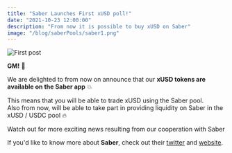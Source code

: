 ```yaml
---
title: "Saber Launches First xUSD poll!"
date: "2021-10-23 12:00:00"
description: "From now it is possible to buy xUSD on Saber"
image: "/blog/saberPools/saber1.png"
---
```

![First post](/blog/saberPools/saber2.png "horizontal")

**GM!** 👋

We are delighted to from now on announce that our **xUSD tokens are available on the Saber app** 💥

This means that you will be able to trade xUSD using the Saber pool.  
Also from now, will be able to take part in providing liquidity on Saber in the xUSD / USDC pool 🔥

Watch out for more exciting news resulting from our cooperation with Saber

If you'd like to know more about **Saber**, check out their [twitter](https://twitter.com/saber_hq?source=collection_about-------------------------------------) and [website](https://saber.so/).
